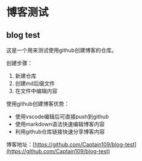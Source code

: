 # 博客测试
## blog test

这是一个用来测试使用github创建博客的仓库。

创建步骤：
1. 新建仓库
2. 创建md后缀文件
3. 在文件中编辑内容

使用github创建博客优势：
* 使用vscode编辑后可直接push到github
* 使用markdown语法快速编辑博客内容
* 利用github仓库链接快速分享博客内容

博客地址：[https://github.com/Captain109/blog-test](https://github.com/Captain109/blog-test)
